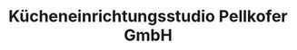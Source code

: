 ---
title: "Kücheneinrichtungsstudio Pellkofer GmbH"
url: /rain/kuecheneinrichtungsstudio-pellkofer-gmbh/
shop: Küchen
---